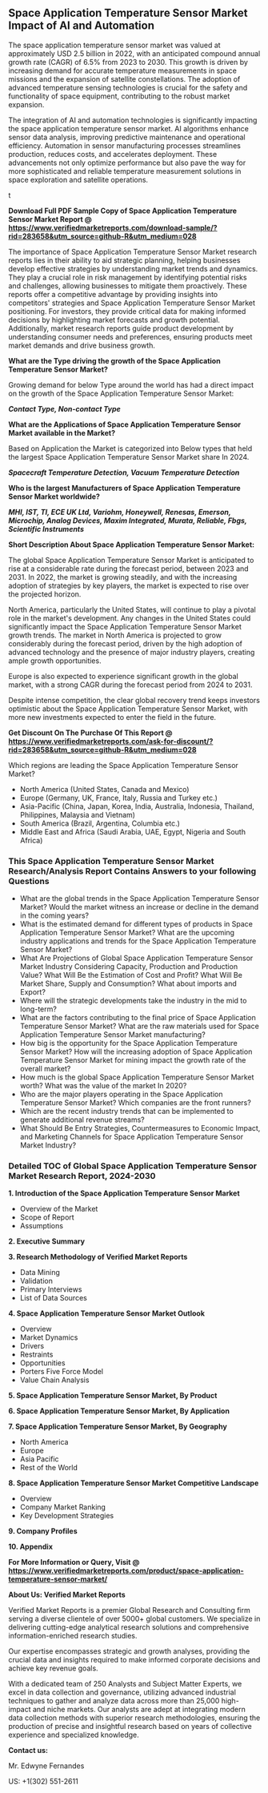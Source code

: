 <h2>Space Application Temperature Sensor Market Impact of AI and Automation</h2><p>The space application temperature sensor market was valued at approximately USD 2.5 billion in 2022, with an anticipated compound annual growth rate (CAGR) of 6.5% from 2023 to 2030. This growth is driven by increasing demand for accurate temperature measurements in space missions and the expansion of satellite constellations. The adoption of advanced temperature sensing technologies is crucial for the safety and functionality of space equipment, contributing to the robust market expansion.</p><p>The integration of AI and automation technologies is significantly impacting the space application temperature sensor market. AI algorithms enhance sensor data analysis, improving predictive maintenance and operational efficiency. Automation in sensor manufacturing processes streamlines production, reduces costs, and accelerates deployment. These advancements not only optimize performance but also pave the way for more sophisticated and reliable temperature measurement solutions in space exploration and satellite operations.</p>t</p><p id="" class=""><strong>Download Full PDF Sample Copy of Space Application Temperature Sensor Market Report @ <a href="https://www.verifiedmarketreports.com/download-sample/?rid=283658&utm_source=github-R&utm_medium=028" target="_blank">https://www.verifiedmarketreports.com/download-sample/?rid=283658&utm_source=github-R&utm_medium=028</a></strong></p><p>The importance of&nbsp;Space Application Temperature Sensor Market research reports lies in their ability to aid strategic planning, helping businesses develop effective strategies by understanding market trends and dynamics. They play a crucial role in risk management by identifying potential risks and challenges, allowing businesses to mitigate them proactively. These reports offer a competitive advantage by providing insights into competitors' strategies and Space Application Temperature Sensor Market positioning. For investors, they provide critical data for making informed decisions by highlighting market forecasts and growth potential. Additionally, market research reports guide product development by understanding consumer needs and preferences, ensuring products meet market demands and drive business growth.</p><p><strong>What are the&nbsp;Type driving the growth of the Space Application Temperature Sensor Market?</strong></p><p id="" class="">Growing demand for below Type around the world has had a direct impact on the growth of the Space Application Temperature Sensor Market:</p><em><strong>Contact Type, Non-contact Type</strong></em></p><strong>What are the&nbsp;Applications&nbsp;of Space Application Temperature Sensor Market available in the Market?</strong></p><p id="" class="">Based on Application the Market is categorized into Below types that held the largest Space Application Temperature Sensor Market share In 2024.</p><em><strong>Spacecraft Temperature Detection, Vacuum Temperature Detection</strong></em></p><strong>Who is the largest Manufacturers of Space Application Temperature Sensor Market worldwide?</strong></p><p><em><strong>MHI, IST, TI, ECE UK Ltd, Variohm, Honeywell, Renesas, Emerson, Microchip, Analog Devices, Maxim Integrated, Murata, Reliable, Fbgs, Scientific Instruments</strong></em></p><p id="" class=""><strong>Short Description About Space Application Temperature Sensor Market:</strong></p><p>The global Space Application Temperature Sensor Market is anticipated to rise at a considerable rate during the forecast period, between 2023 and 2031. In 2022, the market is growing steadily, and with the increasing adoption of strategies by key players, the market is expected to rise over the projected horizon.</p><p>North America, particularly the United States, will continue to play a pivotal role in the market's development. Any changes in the United States could significantly impact the Space Application Temperature Sensor Market growth trends. The market in North America is projected to grow considerably during the forecast period, driven by the high adoption of advanced technology and the presence of major industry players, creating ample growth opportunities.</p><p>Europe is also expected to experience significant growth in the global market, with a strong CAGR during the forecast period from 2024 to 2031.</p><p>Despite intense competition, the clear global recovery trend keeps investors optimistic about the Space Application Temperature Sensor Market, with more new investments expected to enter the field in the future.</p><p id="" class=""><strong>Get Discount On The Purchase Of This Report @ <a href="https://www.verifiedmarketreports.com/ask-for-discount/?rid=283658&utm_source=github-R&utm_medium=028" target="_blank">https://www.verifiedmarketreports.com/ask-for-discount/?rid=283658&utm_source=github-R&utm_medium=028</a></strong></p>Which regions are leading the Space Application Temperature Sensor Market?</p><ul><li>North America (United States, Canada and Mexico)</li><li>Europe (Germany, UK, France, Italy, Russia and Turkey etc.)</li><li>Asia-Pacific (China, Japan, Korea, India, Australia, Indonesia, Thailand, Philippines, Malaysia and Vietnam)</li><li>South America (Brazil, Argentina, Columbia etc.)</li><li>Middle East and Africa (Saudi Arabia, UAE, Egypt, Nigeria and South Africa)</li></ul><h3 id="" class="">This Space Application Temperature Sensor Market Research/Analysis Report Contains Answers to your following Questions</h3><ul><li>What are the global trends in the Space Application Temperature Sensor Market? Would the market witness an increase or decline in the demand in the coming years?</li><li>What is the estimated demand for different types of products in Space Application Temperature Sensor Market? What are the upcoming industry applications and trends for the Space Application Temperature Sensor Market?</li><li>What Are Projections of Global Space Application Temperature Sensor Market Industry Considering Capacity, Production and Production Value? What Will Be the Estimation of Cost and Profit? What Will Be Market Share, Supply and Consumption? What about imports and Export?</li><li>Where will the strategic developments take the industry in the mid to long-term?</li><li>What are the factors contributing to the final price of Space Application Temperature Sensor Market? What are the raw materials used for Space Application Temperature Sensor Market manufacturing?</li><li>How big is the opportunity for the Space Application Temperature Sensor Market? How will the increasing adoption of Space Application Temperature Sensor Market for mining impact the growth rate of the overall market?</li><li>How much is the global Space Application Temperature Sensor Market worth? What was the value of the market In 2020?</li><li>Who are the major players operating in the Space Application Temperature Sensor Market? Which companies are the front runners?</li><li>Which are the recent industry trends that can be implemented to generate additional revenue streams?</li><li>What Should Be Entry Strategies, Countermeasures to Economic Impact, and Marketing Channels for Space Application Temperature Sensor Market Industry?</li></ul><h3 id="" class="">Detailed TOC of Global Space Application Temperature Sensor Market Research Report, 2024-2030</h3><p id="" class=""><strong>1. Introduction of the Space Application Temperature Sensor Market</strong></p><ul><li>Overview of the Market</li><li>Scope of Report</li><li>Assumptions</li></ul><p id="" class=""><strong>2. Executive Summary</strong></p><p id="" class=""><strong>3. Research Methodology of Verified Market Reports</strong></p><ul><li>Data Mining</li><li>Validation</li><li>Primary Interviews</li><li>List of Data Sources</li></ul><p id="" class=""><strong>4. Space Application Temperature Sensor Market Outlook</strong></p><ul><li>Overview</li><li>Market Dynamics</li><li>Drivers</li><li>Restraints</li><li>Opportunities</li><li>Porters Five Force Model</li><li>Value Chain Analysis</li></ul><p id="" class=""><strong>5. Space Application Temperature Sensor Market, By Product</strong></p><p id="" class=""><strong>6. Space Application Temperature Sensor Market, By Application</strong></p><p id="" class=""><strong>7. Space Application Temperature Sensor Market, By Geography</strong></p><ul><li>North America</li><li>Europe</li><li>Asia Pacific</li><li>Rest of the World</li></ul><p id="" class=""><strong>8. Space Application Temperature Sensor Market Competitive Landscape</strong></p><ul><li>Overview</li><li>Company Market Ranking</li><li>Key Development Strategies</li></ul><p id="" class=""><strong>9. Company Profiles</strong></p><p id="" class=""><strong>10. Appendix</strong></p><p id="" class=""><strong>For More Information or Query, Visit @ <a href="https://www.verifiedmarketreports.com/product/space-application-temperature-sensor-market/" target="_blank">https://www.verifiedmarketreports.com/product/space-application-temperature-sensor-market/</a></strong></p><p id="" class=""><strong>About Us: Verified Market Reports</strong></p><p id="" class="">Verified Market Reports is a premier Global Research and Consulting firm serving a diverse clientele of over 5000+ global customers. We specialize in delivering cutting-edge analytical research solutions and comprehensive information-enriched research studies.</p><p id="" class="">Our expertise encompasses strategic and growth analyses, providing the crucial data and insights required to make informed corporate decisions and achieve key revenue goals.</p><p id="" class="">With a dedicated team of 250 Analysts and Subject Matter Experts, we excel in data collection and governance, utilizing advanced industrial techniques to gather and analyze data across more than 25,000 high-impact and niche markets. Our analysts are adept at integrating modern data collection methods with superior research methodologies, ensuring the production of precise and insightful research based on years of collective experience and specialized knowledge.</p><p id="" class=""><strong>Contact us:</strong></p><p id="" class="">Mr. Edwyne Fernandes</p><p id="" class="">US: +1(302) 551-2611</p>